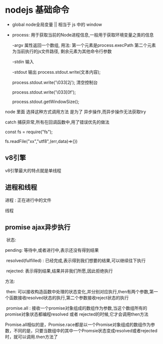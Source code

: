 # nodejs 基础命令



- global   node全局变量  || 相当于 js 中的 window

- process: 用于获取当前的Node进程信息,一般用于获取环境变量之类的信息

  -argv  属性返回一个数组, 用法: 第一个元素是process.execPath 第二个元素为当前执行的js文件路径, 剩余元素为其他命令行参数

  -stdin  输入

  -stdout 输出  process.stdout.write(文本内容);

  process.stdout.write('\033[2j');  清空控制台

  process.stdout.write('\033[0f');

  process.stdout.getWindowSize();




node 里面 选择这种方式调用方法 是为了 异步操作,而异步操作无法获取try

catch 捕获异常,所有在回调函数中,用了错误优先的做法

const fs = require("fs");

fs.readFile("xx","utf8",(err,data)=>{})  

## v8引擎

v8引擎最大的特点就是单线程

## 进程和线程

进程 : 正在进行中的文件

线程

## promise  ajax异步执行

​	状态:

pending: 等待中,或者进行中,表示还没有得到结果

​	resolved(fulfilled) : 已经完成,表示得到我们想要的结果,可以继续往下执行

​	rejected: 表示得到结果,结果并非我们所愿,因此拒绝执行



方法:

​	then: 可以接收构造函数中处理的状态变化,并分别对应执行,then有两个参数,第一个函数接收resolved状态的执行,第二个参数接收reject状态的执行

​	promise.all : 接收一个promise对象组成的数组作为参数,当这个数组所有的promise对象状态都编程resolved 或者 rejected的时候,它才会调用then方法

​	Promise.all相似的是，Promise.race都是以一个Promise对象组成的数组作为参数，不同的是，只要当数组中的其中一个Promsie状态变成resolved或者rejected时，就可以调用.then方法了

































